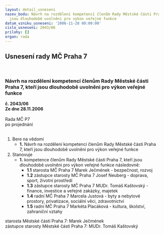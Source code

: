 ```yaml
---
layout: detail_usneseni
nazev_bodu: Návrh na rozdělení kompetencí členům Rady Městské části Praha 7, kteří
  jsou dlouhodobě uvolněni pro výkon veřejné funkce
datum_vzniku_usneseni: '2006-11-28 00:00:00'
cislo_usneseni: 2043/06
prilohy: []
organ: rada
---
```

<div id="ucUsn_pList" class="usn">
	<span><h2>Usnesení rady MČ Praha 7 </h2>
<br></span><div class="standBody">
<span><h3>Návrh na rozdělení kompetencí členům Rady Městské části Praha 7, kteří jsou dlouhodobě uvolněni pro výkon veřejné funkce</h3></span><div class="center">
		<strong>č. 2043/06</strong><br>
	</div>
<div class="center">
		<strong>Ze dne 28.11.2006</strong><br><br>
	</div>Rada MČ P7<br> po projednání<br><br><ol>
<li>Bere na vědomí<ul><li>
<strong>1.</strong> Návrh na rozdělení kompetencí členům Rady Městské části Praha 7, kteří jsou dlouhodobě uvolněni pro výkon veřejné funkce</li></ul>
</li>
<li>Stanovuje<ul><li>
<strong>1.</strong> kompetence členům Rady Městské části Praha 7, kteří jsou dlouhodobě uvolněni pro výkon veřejné funkce následovně:  <ul>
<li>
<strong>1.1</strong> starosta MČ Praha 7 Marek Ječmének - bezpečnost, rozvoj</li>
<li>
<strong>1.2</strong> zástupce starosty MČ Praha 7 Josef Neuberg - doprava, sport, životní prostředí </li>
<li>
<strong>1.3</strong> zástupce starosty MČ Praha 7 MUDr. Tomáš Kaštovský - finance, investice a veřejné zakázky, majetek</li>
<li>
<strong>1.4</strong> radní MČ Praha 7 Marcela Justová - byty a nebytové prostory, privatizace, sociální věci, zdravotnictví</li>
<li>
<strong>1.5</strong> radní MČ Praha 7 Markéta Placáková - kultura, školství, zahraniční vztahy</li>
</ul>
</li></ul>
</li>
</ol>starosta Městské části Praha 7: Marek Ječmének<br>zástupce starosty Městské části Praha 7: MUDr. Tomáš Kaštovský 
</div>
</div>
